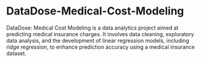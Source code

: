 # DataDose-Medical-Cost-Modeling
DataDose: Medical Cost Modeling is a data analytics project aimed at predicting medical insurance charges. It involves data cleaning, exploratory data analysis, and the development of linear regression models, including ridge regression, to enhance prediction accuracy using a medical insurance dataset.
